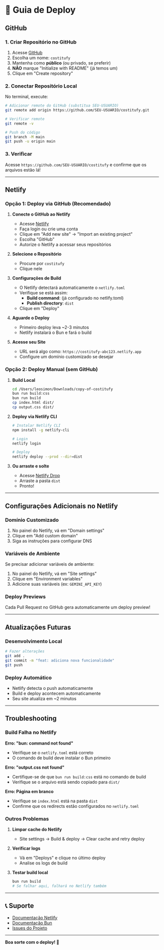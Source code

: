 # 🚀 Guia de Deploy

## GitHub

### 1. Criar Repositório no GitHub

1. Acesse [GitHub](https://github.com/new)
2. Escolha um nome: `costitufy`
3. Mantenha como **público** (ou privado, se preferir)
4. **NÃO** marque "Initialize with README" (já temos um)
5. Clique em "Create repository"

### 2. Conectar Repositório Local

No terminal, execute:

```bash
# Adicionar remote do GitHub (substitua SEU-USUARIO)
git remote add origin https://github.com/SEU-USUARIO/costitufy.git

# Verificar remote
git remote -v

# Push do código
git branch -M main
git push -u origin main
```

### 3. Verificar

Acesse `https://github.com/SEU-USUARIO/costitufy` e confirme que os arquivos estão lá!

---

## Netlify

### Opção 1: Deploy via GitHub (Recomendado)

1. **Conecte o GitHub ao Netlify**
   - Acesse [Netlify](https://app.netlify.com)
   - Faça login ou crie uma conta
   - Clique em "Add new site" → "Import an existing project"
   - Escolha "GitHub"
   - Autorize o Netlify a acessar seus repositórios

2. **Selecione o Repositório**
   - Procure por `costitufy`
   - Clique nele

3. **Configurações de Build**
   - O Netlify detectará automaticamente o `netlify.toml`
   - Verifique se está assim:
     - **Build command**: (já configurado no netlify.toml)
     - **Publish directory**: `dist`
   - Clique em "Deploy"

4. **Aguarde o Deploy**
   - Primeiro deploy leva ~2-3 minutos
   - Netlify instalará o Bun e fará o build

5. **Acesse seu Site**
   - URL será algo como: `https://costitufy-abc123.netlify.app`
   - Configure um domínio customizado se desejar

### Opção 2: Deploy Manual (sem GitHub)

1. **Build Local**
   ```bash
   cd /Users/leosimon/Downloads/copy-of-costitufy
   bun run build:css
   bun run build
   cp index.html dist/
   cp output.css dist/
   ```

2. **Deploy via Netlify CLI**
   ```bash
   # Instalar Netlify CLI
   npm install -g netlify-cli
   
   # Login
   netlify login
   
   # Deploy
   netlify deploy --prod --dir=dist
   ```

3. **Ou arraste e solte**
   - Acesse [Netlify Drop](https://app.netlify.com/drop)
   - Arraste a pasta `dist`
   - Pronto!

---

## Configurações Adicionais no Netlify

### Domínio Customizado

1. No painel do Netlify, vá em "Domain settings"
2. Clique em "Add custom domain"
3. Siga as instruções para configurar DNS

### Variáveis de Ambiente

Se precisar adicionar variáveis de ambiente:

1. No painel do Netlify, vá em "Site settings"
2. Clique em "Environment variables"
3. Adicione suas variáveis (ex: `GEMINI_API_KEY`)

### Deploy Previews

Cada Pull Request no GitHub gera automaticamente um deploy preview!

---

## Atualizações Futuras

### Desenvolvimento Local
```bash
# Fazer alterações
git add .
git commit -m "feat: adiciona nova funcionalidade"
git push
```

### Deploy Automático
- Netlify detecta o push automaticamente
- Build e deploy acontecem automaticamente
- Seu site atualiza em ~2 minutos

---

## Troubleshooting

### Build Falha no Netlify

**Erro: "bun: command not found"**
- Verifique se o `netlify.toml` está correto
- O comando de build deve instalar o Bun primeiro

**Erro: "output.css not found"**
- Certifique-se de que `bun run build:css` está no comando de build
- Verifique se o arquivo está sendo copiado para `dist/`

**Erro: Página em branco**
- Verifique se `index.html` está na pasta `dist`
- Confirme que os redirects estão configurados no `netlify.toml`

### Outros Problemas

1. **Limpar cache do Netlify**
   - Site settings → Build & deploy → Clear cache and retry deploy

2. **Verificar logs**
   - Vá em "Deploys" e clique no último deploy
   - Analise os logs de build

3. **Testar build local**
   ```bash
   bun run build
   # Se falhar aqui, falhará no Netlify também
   ```

---

## 📞 Suporte

- [Documentação Netlify](https://docs.netlify.com)
- [Documentação Bun](https://bun.sh/docs)
- [Issues do Projeto](https://github.com/SEU-USUARIO/costitufy/issues)

---

**Boa sorte com o deploy! 🚀**

